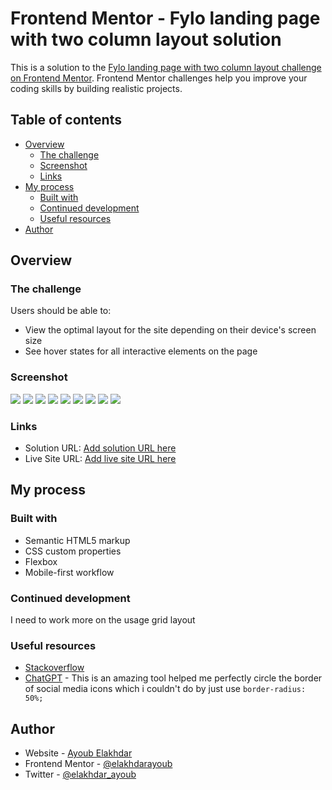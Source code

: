 # Frontend Mentor - Fylo landing page with two column layout solution

This is a solution to the [Fylo landing page with two column layout challenge on Frontend Mentor](https://www.frontendmentor.io/challenges/fylo-landing-page-with-two-column-layout-5ca5ef041e82137ec91a50f5). Frontend Mentor challenges help you improve your coding skills by building realistic projects. 

## Table of contents

- [Overview](#overview)
  - [The challenge](#the-challenge)
  - [Screenshot](#screenshot)
  - [Links](#links)
- [My process](#my-process)
  - [Built with](#built-with)
  - [Continued development](#continued-development)
  - [Useful resources](#useful-resources)
- [Author](#author)

## Overview

### The challenge

Users should be able to:

- View the optimal layout for the site depending on their device's screen size
- See hover states for all interactive elements on the page

### Screenshot

![](./images/solution%20screenshots/Desktop1.PNG)
![](./images/solution%20screenshots/Desktop2.PNG)
![](./images/solution%20screenshots/Desktop3.PNG)
![](./images/solution%20screenshots/Mobile1.PNG)
![](./images/solution%20screenshots/Mobile2.PNG)
![](./images/solution%20screenshots/Mobile3.PNG)
![](./images/solution%20screenshots/Mobile4.PNG)
![](./images/solution%20screenshots/Mobile5.PNG)
![](./images/solution%20screenshots/Mobile6.PNG)

### Links

- Solution URL: [Add solution URL here](https://your-solution-url.com)
- Live Site URL: [Add live site URL here](https://your-live-site-url.com)

## My process

### Built with

- Semantic HTML5 markup
- CSS custom properties
- Flexbox
- Mobile-first workflow
### Continued development

I need to work more on the usage grid layout

### Useful resources

- [Stackoverflow](https://www.stackoverflow.com) 
- [ChatGPT](https://openai.com/blog/chatgpt) - This is an amazing tool helped me perfectly circle the border of social media icons which i couldn't do by just use ``border-radius: 50%;``

## Author

- Website - [Ayoub Elakhdar](https://www.linkedin.com/in/elakhdarayoub/)
- Frontend Mentor - [@elakhdarayoub](https://www.frontendmentor.io/profile/elakhdarayoub)
- Twitter - [@elakhdar_ayoub](https://twitter.com/elakhdar_ayoub)
